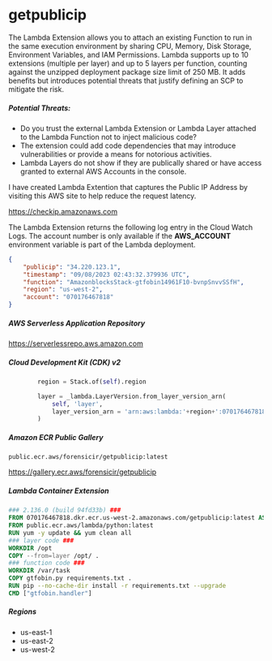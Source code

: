 # getpublicip

The Lambda Extension allows you to attach an existing Function to run in the same execution environment by sharing CPU, Memory, Disk Storage, Environment Variables, and IAM Permissions. Lambda supports up to 10 extensions (multiple per layer) and up to 5 layers per function, counting against the unzipped deployment package size limit of 250 MB. It adds benefits but introduces potential threats that justify defining an SCP to mitigate the risk.

##### Potential Threats:

- Do you trust the external Lambda Extension or Lambda Layer attached to the Lambda Function not to inject malicious code?
- The extension could add code dependencies that may introduce vulnerabilities or provide a means for notorious activities.
- Lambda Layers do not show if they are publically shared or have access granted to external AWS Accounts in the console.

I have created Lambda Extention that captures the Public IP Address by visiting this AWS site to help reduce the request latency.

https://checkip.amazonaws.com

The Lambda Extension returns the following log entry in the Cloud Watch Logs. The account number is only available if the **AWS_ACCOUNT** environment variable is part of the Lambda deployment.

```json
{
    "publicip": "34.220.123.1",
    "timestamp": "09/08/2023 02:43:32.379936 UTC",
    "function": "AmazonblocksStack-gtfobin14961F10-bvnpSnvvSSfH",
    "region": "us-west-2",
    "account": "070176467818"
}
```

##### AWS Serverless Application Repository

https://serverlessrepo.aws.amazon.com

##### Cloud Development Kit (CDK) v2

```python
        region = Stack.of(self).region

        layer = _lambda.LayerVersion.from_layer_version_arn(
            self, 'layer',
            layer_version_arn = 'arn:aws:lambda:'+region+':070176467818:layer:getpublicip:11'
        )
```

##### Amazon ECR Public Gallery

```
public.ecr.aws/forensicir/getpublicip:latest
```

https://gallery.ecr.aws/forensicir/getpublicip

##### Lambda Container Extension

```dockerfile
### 2.136.0 (build 94fd33b) ###
FROM 070176467818.dkr.ecr.us-west-2.amazonaws.com/getpublicip:latest AS layer
FROM public.ecr.aws/lambda/python:latest
RUN yum -y update && yum clean all
### layer code ###
WORKDIR /opt
COPY --from=layer /opt/ .
### function code ###
WORKDIR /var/task
COPY gtfobin.py requirements.txt .
RUN pip --no-cache-dir install -r requirements.txt --upgrade
CMD ["gtfobin.handler"]
```

##### Regions

- us-east-1
- us-east-2
- us-west-2
